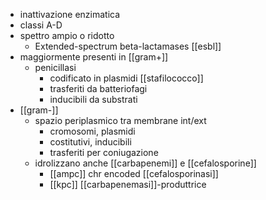 - inattivazione enzimatica
- classi A-D
- spettro ampio o ridotto
	- Extended-spectrum beta-lactamases [[esbl]]
- maggiormente presenti in [[gram+]]
	- penicillasi
		- codificato in plasmidi [[stafilococco]]
		- trasferiti da batteriofagi
		- inducibili da substrati
- [[gram-]]
	- spazio periplasmico tra membrane int/ext
		- cromosomi, plasmidi
		- costitutivi, inducibili
		- trasferiti per coniugazione
	- idrolizzano anche [[carbapenemi]] e [[cefalosporine]]
		- [[ampc]] chr encoded [[cefalosporinasi]]
		- [[kpc]] [[carbapenemasi]]-produttrice